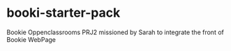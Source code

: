 # booki-starter-pack

Bookie Oppenclassrooms PRJ2
missioned by Sarah to integrate the front of Bookie WebPage
